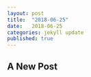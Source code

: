 ```yaml
---
layout: post
title:  "2018-06-25"
date:   2018-06-25
categories: jekyll update
published: true
---
```

## A New Post


